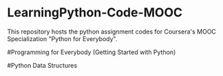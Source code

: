 # LearningPython-Code-MOOC

This repository hosts the python assignment codes for Coursera's MOOC Specialization "Python for Everybody". 


#Programming for Everybody (Getting Started with Python)

#Python Data Structures
